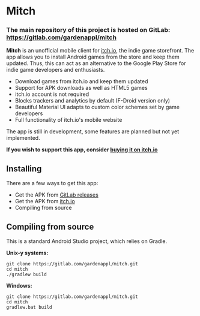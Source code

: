 # Mitch

### The main repository of this project is hosted on GitLab: https://gitlab.com/gardenappl/mitch

**Mitch** is an unofficial mobile client for [itch.io](https://itch.io), the indie game storefront. The app allows you to install Android games from the store and keep them updated. Thus, this can act as an alternative to the Google Play Store for indie game developers and enthusiasts.

  * Download games from itch.io and keep them updated
  * Support for APK downloads as well as HTML5 games
  * itch.io account is not required
  * Blocks trackers and analytics by default (F-Droid version only)
  * Beautiful Material UI adapts to custom color schemes set by game developers
  * Full functionality of itch.io's mobile website

The app is still in development, some features are planned but not yet implemented.

**If you wish to support this app, consider [buying it on itch.io](https://gardenapple.itch.io/mitch)**

## Installing

There are a few ways to get this app:

* Get the APK from [GitLab releases](https://gitlab.com/gardenappl/mitch/-/releases)
* Get the APK from [itch.io](https://gardenapple.itch.io/mitch)
* Compiling from source

## Compiling from source

This is a standard Android Studio project, which relies on Gradle.

**Unix-y systems:**

```
git clone https://gitlab.com/gardenappl/mitch.git
cd mitch
./gradlew build
```

**Windows:**

```
git clone https://gitlab.com/gardenappl/mitch.git
cd mitch
gradlew.bat build
```
